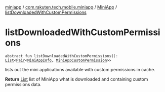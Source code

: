 [miniapp](../../index.md) / [com.rakuten.tech.mobile.miniapp](../index.md) / [MiniApp](index.md) / [listDownloadedWithCustomPermissions](./list-downloaded-with-custom-permissions.md)

# listDownloadedWithCustomPermissions

`abstract fun listDownloadedWithCustomPermissions(): `[`List`](https://kotlinlang.org/api/latest/jvm/stdlib/kotlin.collections/-list/index.html)`<`[`Pair`](https://kotlinlang.org/api/latest/jvm/stdlib/kotlin/-pair/index.html)`<`[`MiniAppInfo`](../-mini-app-info/index.md)`, `[`MiniAppCustomPermission`](../../com.rakuten.tech.mobile.miniapp.permission/-mini-app-custom-permission/index.md)`>>`

lists out the mini applications available with custom permissions in cache.

**Return**
[List](https://kotlinlang.org/api/latest/jvm/stdlib/kotlin.collections/-list/index.html) list of MiniApp what is downloaded and containing
custom permissions data.

